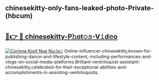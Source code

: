 ## chinesekitty-only-fans​-leaked-photo​-Private-(hbcum)


# <h2><a href="https://mediaupload.pro?title=chinesekitty&ref=git">🔗👉 🔴 chinesekitty-P𝚑ot𝚘𝚜-V𝚒d𝚎o</a></h2>

[![Corinna Kopf Nue Nu𝚍e𝚜](https://i.imgur.com/0qMVB7G.gif)](https://mediaupload.pro?title=chinesekitty&ref=git)
Online-influencer-chinesekitty,known-for-publishing-dance-and-lifestyle-content,-including-performances-and-vlogs-on-social-media-platforms.Brilliant-ventriloquist-assistant-chinesekitty,celebrated-for-their-exceptional-abilities-and-accomplishments-in-assisting-ventriloquists.  